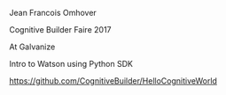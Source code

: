 Jean Francois Omhover

Cognitive Builder Faire 2017

At Galvanize 

Intro to Watson using Python SDK

https://github.com/CognitiveBuilder/HelloCognitiveWorld


